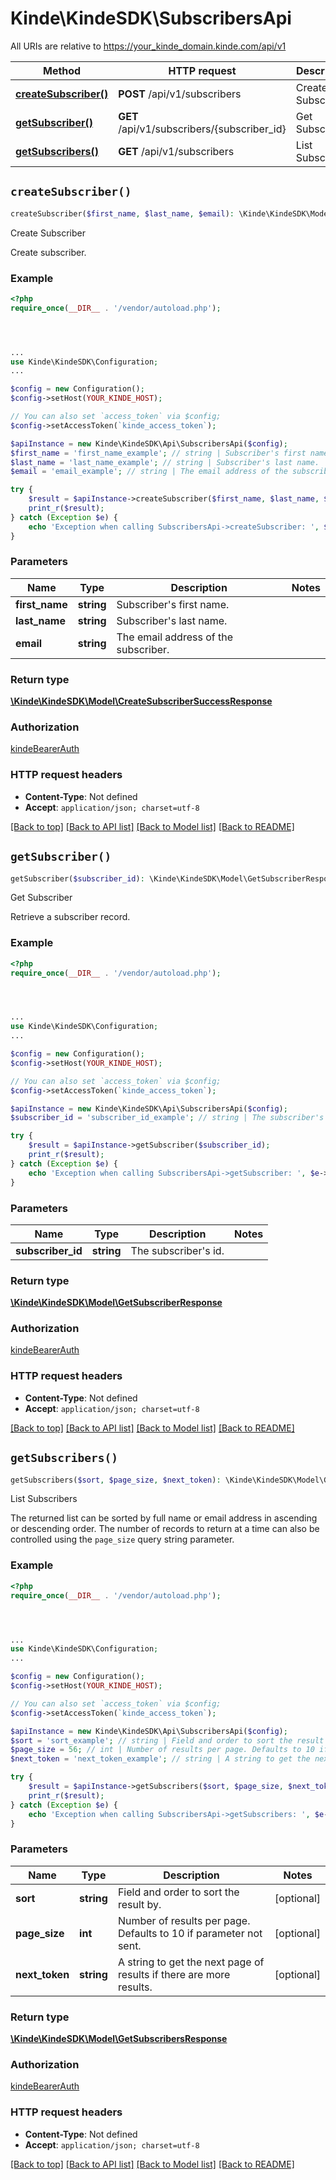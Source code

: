 # Kinde\KindeSDK\SubscribersApi

All URIs are relative to https://your_kinde_domain.kinde.com/api/v1

Method | HTTP request | Description
------------- | ------------- | -------------
[**createSubscriber()**](SubscribersApi.md#createSubscriber) | **POST** /api/v1/subscribers | Create Subscriber
[**getSubscriber()**](SubscribersApi.md#getSubscriber) | **GET** /api/v1/subscribers/{subscriber_id} | Get Subscriber
[**getSubscribers()**](SubscribersApi.md#getSubscribers) | **GET** /api/v1/subscribers | List Subscribers


## `createSubscriber()`

```php
createSubscriber($first_name, $last_name, $email): \Kinde\KindeSDK\Model\CreateSubscriberSuccessResponse
```

Create Subscriber

Create subscriber.

### Example

```php
<?php
require_once(__DIR__ . '/vendor/autoload.php');




...
use Kinde\KindeSDK\Configuration;
...

$config = new Configuration();
$config->setHost(YOUR_KINDE_HOST);

// You can also set `access_token` via $config;
$config->setAccessToken(`kinde_access_token`);

$apiInstance = new Kinde\KindeSDK\Api\SubscribersApi($config);
$first_name = 'first_name_example'; // string | Subscriber's first name.
$last_name = 'last_name_example'; // string | Subscriber's last name.
$email = 'email_example'; // string | The email address of the subscriber.

try {
    $result = $apiInstance->createSubscriber($first_name, $last_name, $email);
    print_r($result);
} catch (Exception $e) {
    echo 'Exception when calling SubscribersApi->createSubscriber: ', $e->getMessage(), PHP_EOL;
}
```

### Parameters

Name | Type | Description  | Notes
------------- | ------------- | ------------- | -------------
 **first_name** | **string**| Subscriber&#39;s first name. |
 **last_name** | **string**| Subscriber&#39;s last name. |
 **email** | **string**| The email address of the subscriber. |

### Return type

[**\Kinde\KindeSDK\Model\CreateSubscriberSuccessResponse**](../Model/CreateSubscriberSuccessResponse.md)

### Authorization

[kindeBearerAuth](../../README.md#kindeBearerAuth)

### HTTP request headers

- **Content-Type**: Not defined
- **Accept**: `application/json; charset=utf-8`

[[Back to top]](#) [[Back to API list]](../../README.md#endpoints)
[[Back to Model list]](../../README.md#models)
[[Back to README]](../../README.md)

## `getSubscriber()`

```php
getSubscriber($subscriber_id): \Kinde\KindeSDK\Model\GetSubscriberResponse
```

Get Subscriber

Retrieve a subscriber record.

### Example

```php
<?php
require_once(__DIR__ . '/vendor/autoload.php');




...
use Kinde\KindeSDK\Configuration;
...

$config = new Configuration();
$config->setHost(YOUR_KINDE_HOST);

// You can also set `access_token` via $config;
$config->setAccessToken(`kinde_access_token`);

$apiInstance = new Kinde\KindeSDK\Api\SubscribersApi($config);
$subscriber_id = 'subscriber_id_example'; // string | The subscriber's id.

try {
    $result = $apiInstance->getSubscriber($subscriber_id);
    print_r($result);
} catch (Exception $e) {
    echo 'Exception when calling SubscribersApi->getSubscriber: ', $e->getMessage(), PHP_EOL;
}
```

### Parameters

Name | Type | Description  | Notes
------------- | ------------- | ------------- | -------------
 **subscriber_id** | **string**| The subscriber&#39;s id. |

### Return type

[**\Kinde\KindeSDK\Model\GetSubscriberResponse**](../Model/GetSubscriberResponse.md)

### Authorization

[kindeBearerAuth](../../README.md#kindeBearerAuth)

### HTTP request headers

- **Content-Type**: Not defined
- **Accept**: `application/json; charset=utf-8`

[[Back to top]](#) [[Back to API list]](../../README.md#endpoints)
[[Back to Model list]](../../README.md#models)
[[Back to README]](../../README.md)

## `getSubscribers()`

```php
getSubscribers($sort, $page_size, $next_token): \Kinde\KindeSDK\Model\GetSubscribersResponse
```

List Subscribers

The returned list can be sorted by full name or email address in ascending or descending order. The number of records to return at a time can also be controlled using the `page_size` query string parameter.

### Example

```php
<?php
require_once(__DIR__ . '/vendor/autoload.php');




...
use Kinde\KindeSDK\Configuration;
...

$config = new Configuration();
$config->setHost(YOUR_KINDE_HOST);

// You can also set `access_token` via $config;
$config->setAccessToken(`kinde_access_token`);

$apiInstance = new Kinde\KindeSDK\Api\SubscribersApi($config);
$sort = 'sort_example'; // string | Field and order to sort the result by.
$page_size = 56; // int | Number of results per page. Defaults to 10 if parameter not sent.
$next_token = 'next_token_example'; // string | A string to get the next page of results if there are more results.

try {
    $result = $apiInstance->getSubscribers($sort, $page_size, $next_token);
    print_r($result);
} catch (Exception $e) {
    echo 'Exception when calling SubscribersApi->getSubscribers: ', $e->getMessage(), PHP_EOL;
}
```

### Parameters

Name | Type | Description  | Notes
------------- | ------------- | ------------- | -------------
 **sort** | **string**| Field and order to sort the result by. | [optional]
 **page_size** | **int**| Number of results per page. Defaults to 10 if parameter not sent. | [optional]
 **next_token** | **string**| A string to get the next page of results if there are more results. | [optional]

### Return type

[**\Kinde\KindeSDK\Model\GetSubscribersResponse**](../Model/GetSubscribersResponse.md)

### Authorization

[kindeBearerAuth](../../README.md#kindeBearerAuth)

### HTTP request headers

- **Content-Type**: Not defined
- **Accept**: `application/json; charset=utf-8`

[[Back to top]](#) [[Back to API list]](../../README.md#endpoints)
[[Back to Model list]](../../README.md#models)
[[Back to README]](../../README.md)
